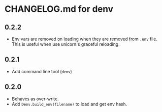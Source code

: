 # CHANGELOG.md for denv
## 0.2.2
- Env vars are removed on loading when they are removed from `.env` file. This is useful when use unicorn's graceful reloading.

## 0.2.1
- Add command line tool (`denv`)

## 0.2.0
- Behaves as over-write.
- Add `Denv.build_env(filename)` to load and get env hash.
